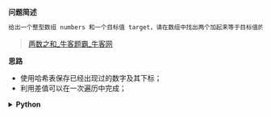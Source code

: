 <!--{
    "tags": ["哈希表"],
    "来源": "牛客",
    "难度": "简单",
    "编号": "0061",
    "标题": "两数之和",
    "公司": []
}-->

<summary><b>问题简述</b></summary>

```txt
给出一个整型数组 numbers 和一个目标值 target，请在数组中找出两个加起来等于目标值的数的下标，返回的下标按升序排列。
```
> [两数之和_牛客题霸_牛客网](https://www.nowcoder.com/practice/20ef0972485e41019e39543e8e895b7f)

<!-- 
<details><summary><b>详细描述</b></summary>

```txt
```
-->

</details>

<!-- <div align="center"><img src="../../../_assets/xxx.png" height="300" /></div> -->

<summary><b>思路</b></summary>

- 使用哈希表保存已经出现过的数字及其下标；
- 利用差值可以在一次遍历中完成；

<details><summary><b>Python</b></summary>

```python
class Solution:
    def twoSum(self , numbers: List[int], target: int) -> List[int]:
        
        dt = dict()
        for i, x in enumerate(numbers):
            if (r := target - x) in dt:
                return [dt[r], i + 1]
            else:
                dt[x] = i + 1
        
        return []
```

</details>

